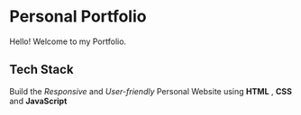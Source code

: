 
# Personal Portfolio

Hello! Welcome to my Portfolio.

## Tech Stack

Build the *Responsive* and *User-friendly* Personal Website using **HTML** , **CSS** and **JavaScript** 

